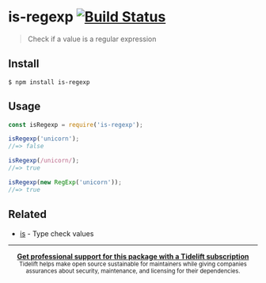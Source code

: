 # is-regexp [![Build Status](https://travis-ci.org/sindresorhus/is-regexp.svg?branch=master)](https://travis-ci.org/sindresorhus/is-regexp)

> Check if a value is a regular expression


## Install

```
$ npm install is-regexp
```


## Usage

```js
const isRegexp = require('is-regexp');

isRegexp('unicorn');
//=> false

isRegexp(/unicorn/);
//=> true

isRegexp(new RegExp('unicorn'));
//=> true
```


## Related

- [is](https://github.com/sindresorhus/is) - Type check values


---

<div align="center">
	<b>
		<a href="https://tidelift.com/subscription/pkg/npm-is-regexp?utm_source=npm-is-regexp&utm_medium=referral&utm_campaign=readme">Get professional support for this package with a Tidelift subscription</a>
	</b>
	<br>
	<sub>
		Tidelift helps make open source sustainable for maintainers while giving companies<br>assurances about security, maintenance, and licensing for their dependencies.
	</sub>
</div>
